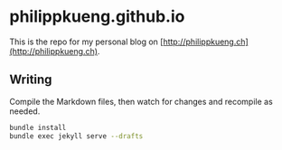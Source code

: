 # philippkueng.github.io

This is the repo for my personal blog on [http://philippkueng.ch](http://philippkueng.ch).

## Writing

Compile the Markdown files, then watch for changes and recompile as needed.

```bash
bundle install
bundle exec jekyll serve --drafts
```